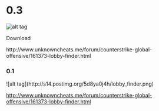 <h1>0.3</h1>

![alt tag](http://i.imgur.com/KzcMJf4.png)

<p>Download</p>
http://www.unknowncheats.me/forum/counterstrike-global-offensive/161373-lobby-finder.html


<h3>0.1</h3>
![alt tag](http://s14.postimg.org/5d8ya0j4h/lobby_finder.png)

http://www.unknowncheats.me/forum/counterstrike-global-offensive/161373-lobby-finder.html


